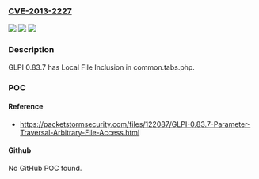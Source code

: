 ### [CVE-2013-2227](https://cve.mitre.org/cgi-bin/cvename.cgi?name=CVE-2013-2227)
![](https://img.shields.io/static/v1?label=Product&message=GLPI&color=blue)
![](https://img.shields.io/static/v1?label=Version&message=n%2Fa&color=blue)
![](https://img.shields.io/static/v1?label=Vulnerability&message=file%20inclusion&color=brighgreen)

### Description

GLPI 0.83.7 has Local File Inclusion in common.tabs.php.

### POC

#### Reference
- https://packetstormsecurity.com/files/122087/GLPI-0.83.7-Parameter-Traversal-Arbitrary-File-Access.html

#### Github
No GitHub POC found.

